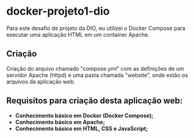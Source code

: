 # docker-projeto1-dio

Para este desafio de projeto da DIO, eu utilizei o Docker Compose para executar uma aplicação HTML em um container Apache.

## Criação

Criação do arquivo chamado "compose.yml" com as definições de um servidor Apache (httpd) e uma pasta chamada "website", onde estão os arquivos da aplicação web.

## Requisitos para criação desta aplicação web:

- **Conhecimento básico em Docker (Docker Compose);**
- **Conhecimento básico em Apache;**
- **Conhecimento básico em HTML, CSS e JavaScript;**
